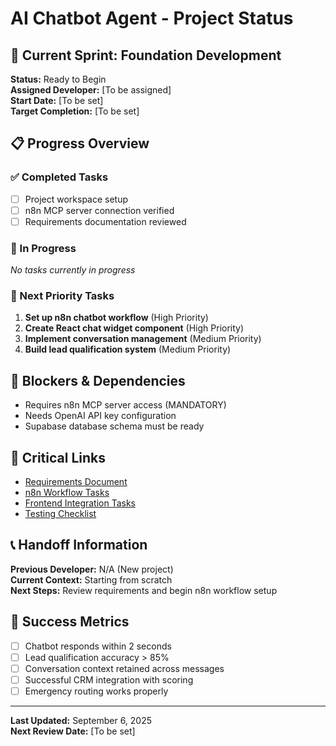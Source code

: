 # AI Chatbot Agent - Project Status

## 🎯 Current Sprint: Foundation Development
**Status:** Ready to Begin  
**Assigned Developer:** [To be assigned]  
**Start Date:** [To be set]  
**Target Completion:** [To be set]  

## 📋 Progress Overview

### ✅ Completed Tasks
- [ ] Project workspace setup
- [ ] n8n MCP server connection verified
- [ ] Requirements documentation reviewed

### 🔄 In Progress
*No tasks currently in progress*

### 📅 Next Priority Tasks
1. **Set up n8n chatbot workflow** (High Priority)
2. **Create React chat widget component** (High Priority)  
3. **Implement conversation management** (Medium Priority)
4. **Build lead qualification system** (Medium Priority)

## 🚨 Blockers & Dependencies
- Requires n8n MCP server access (MANDATORY)
- Needs OpenAI API key configuration
- Supabase database schema must be ready

## 🔗 Critical Links
- [Requirements Document](./01-requirements.md)
- [n8n Workflow Tasks](./02-n8n-workflows.md)
- [Frontend Integration Tasks](./03-frontend-integration.md)
- [Testing Checklist](./04-testing-checklist.md)

## 📞 Handoff Information
**Previous Developer:** N/A (New project)  
**Current Context:** Starting from scratch  
**Next Steps:** Review requirements and begin n8n workflow setup

## 🎯 Success Metrics
- [ ] Chatbot responds within 2 seconds
- [ ] Lead qualification accuracy > 85%
- [ ] Conversation context retained across messages
- [ ] Successful CRM integration with scoring
- [ ] Emergency routing works properly

---
**Last Updated:** September 6, 2025  
**Next Review Date:** [To be set]